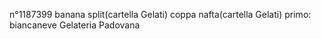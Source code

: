 n°1187399
banana split(cartella Gelati)
coppa nafta(cartella Gelati)
primo:
biancaneve
Gelateria Padovana
